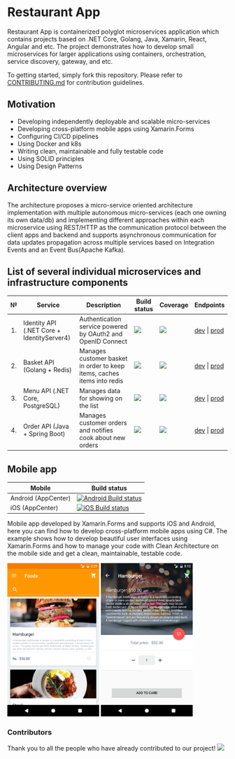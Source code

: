 # Restaurant App

Restaurant App is containerized polyglot microservices application which contains projects based on .NET Core, Golang, Java, Xamarin, React, Angular and etc. The project demonstrates how to develop small microservices for larger applications using containers, orchestration, service discovery, gateway, and etc.

To getting started, simply fork this repository. Please refer to [CONTRIBUTING.md](CONTRIBUTING.md) for contribution guidelines.

## Motivation

- Developing independently deployable and scalable micro-services
- Developing cross-platform mobile apps using Xamarin.Forms
- Configuring CI/CD pipelines
- Using Docker and k8s
- Writing clean, maintainable and fully testable code
- Using SOLID principles
- Using Design Patterns

## Architecture overview

The architecture proposes a micro-service oriented architecture implementation with multiple autonomous micro-services (each one owning its own data/db) and implementing different approaches within each microservice using REST/HTTP as the communication protocol between the client apps and backend and supports asynchronous communication for data updates propagation across multiple services based on Integration Events and an Event Bus(Apache Kafka).

## List of several individual microservices and infrastructure components

<table>
   <thead>
    <th>№</th>
    <th>Service</th>
    <th>Description</th>
    <th>Build status</th>
    <th>Coverage</th>
    <th>Endpoints</th>
  </thead>
  <tbody>
    <tr>
        <td align="center">1.</td>
        <td>Identity API (.NET Core + IdentityServer4)</td>
        <td>Authentication service powered by OAuth2 and OpenID Connect</td>
        <td>
            <a href="https://gitlab.com/Jurabek/Restaurant-App/pipelines">
                <img src="https://s3.eu-central-1.amazonaws.com/jurabek-restaurant-app/badges/identity_api_build_status.svg">
            </a>
        </td>
        <td>
            <a href="https://s3.eu-central-1.amazonaws.com/jurabek-restaurant-app/coverage/identity_api/index.htm">
                <img src="https://s3.eu-central-1.amazonaws.com/jurabek-restaurant-app/badges/identity_api_coverage.svg">
            </a>
        </td>
        <td>
            <a href="#">dev</a> | <a href="#">prod</a>
        </td>
    </tr>
    <tr>
        <td align="center">2.</td>
        <td>Basket API (Golang + Redis)</td>
        <td>Manages customer basket in order to keep items, caches items into redis</td>
        <td>
            <a href="https://gitlab.com/Jurabek/Restaurant-App/pipelines">
                <img src="https://s3.eu-central-1.amazonaws.com/jurabek-restaurant-app/badges/basket_api_build_status.svg">
            </a>
        </td>
        <td>
            <a href="https://s3.eu-central-1.amazonaws.com/jurabek-restaurant-app/coverage/basket_api/coverage.html">
                <img src="https://s3.eu-central-1.amazonaws.com/jurabek-restaurant-app/badges/basket_api_coverage.svg">
            </a>
        </td>
        <td>
            <a href="#">dev</a> |
            <a href="#">prod</a>
        </td>
    </tr>
    <tr>
        <td align="center">3.</td>
        <td>Menu API (.NET Core, PostgreSQL)</td>
        <td>Manages data for showing on the list</td>
        <td>
            <a href="https://gitlab.com/Jurabek/Restaurant-App/pipelines">
                <img src="https://s3.eu-central-1.amazonaws.com/jurabek-restaurant-app/badges/menu_api_build_status.svg">
            </a>
        </td>
        <td>
            <a href="https://s3.eu-central-1.amazonaws.com/jurabek-restaurant-app/coverage/menu_api/index.htm">
                <img src="https://s3.eu-central-1.amazonaws.com/jurabek-restaurant-app/badges/menu_api_coverage.svg">
            </a>
        </td>
        <td>
            <a href="#">dev</a> |
            <a href="#">prod</a>
        </td>
    </tr>
    <tr>
        <td align="center">4.</td>
        <td>Order API (Java + Spring Boot)</td>
        <td>Manages customer orders and notifies cook about new orders</td>
        <td>
            <a href="https://gitlab.com/Jurabek/Restaurant-App/pipelines">
                <img src="https://s3.eu-central-1.amazonaws.com/jurabek-restaurant-app/badges/order_api_build_status.svg">
            </a>
        </td>
        <td>
            <a href="https://s3.eu-central-1.amazonaws.com/jurabek-restaurant-app/coverage/order_api/index.html">
                <img src="https://s3.eu-central-1.amazonaws.com/jurabek-restaurant-app/badges/order_api_coverage.svg">
            </a>
        </td>
        <td>
            <a href="#">dev</a> |
            <a href="#">prod</a>
        </td>
    </tr>
  </tbody>  
</table>

## Mobile app

| Mobile              | Build status |
|---------------------|--------------|
| Android (AppCenter) |   [![Android Build status](https://build.appcenter.ms/v0.1/apps/ae1793a8-cb35-40cc-a5db-583847244261/branches/develop/badge)](https://appcenter.ms)           |
| iOS (AppCenter)     |    [![iOS Build status](https://build.appcenter.ms/v0.1/apps/9a0e12b9-f5cc-4a2c-8d54-f09e48cffd86/branches/develop/badge)](https://appcenter.ms)          |

Mobile app developed by Xamarin.Forms and supports iOS and Android, here you can find how to develop cross-platform mobile apps using C#.
The example shows how to develop beautiful user interfaces using Xamarin.Forms and how to manage your code with Clean Architecture on the mobile side and get a clean, maintainable, testable code.

<img src="art/2.png" width="210"/> <img src="art/3.png" width="210"/>


### Contributors

Thank you to all the people who have already contributed to our project!
<a href="graphs/contributors"><img src="https://opencollective.com/restaurant-app/contributors.svg?width=890" /></a>